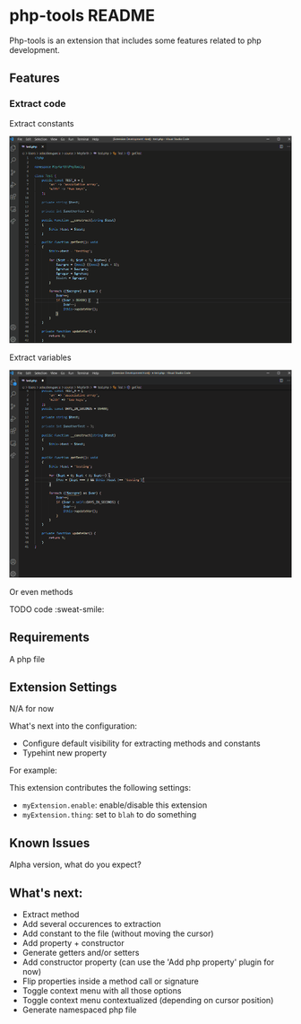 # php-tools README

Php-tools is an extension that includes some features related to php development.

## Features

### Extract code

Extract constants

![Extract constant animation](./doc/images/extract-constant.gif)

Extract variables

![Extract constant animation](./doc/images/extract-variable.gif)

Or even methods

TODO code :sweat-smile:

## Requirements

A php file

## Extension Settings

N/A for now

What's next into the configuration:
- Configure default visibility for extracting methods and constants
- Typehint new property


For example:

This extension contributes the following settings:

* `myExtension.enable`: enable/disable this extension
* `myExtension.thing`: set to `blah` to do something

## Known Issues

Alpha version, what do you expect?


## What's next:
- Extract method
- Add several occurences to extraction
- Add constant to the file (without moving the cursor)
- Add property + constructor
- Generate getters and/or setters
- Add constructor property (can use the 'Add php property' plugin for now)
- Flip properties inside a method call or signature
- Toggle context menu with all those options
- Toggle context menu contextualized (depending on cursor position)
- Generate namespaced php file
